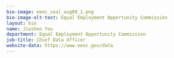 ```yaml
---
bio-image: eeoc_seal_aug09_1.png
bio-image-alt-text: Equal Employment Opportunity Commission
layout: bio
name: Jiashen You
department: Equal Employment Opportunity Commission
job-title: Chief Data Officer
website-data: https://www.eeoc.gov/data
---
```


